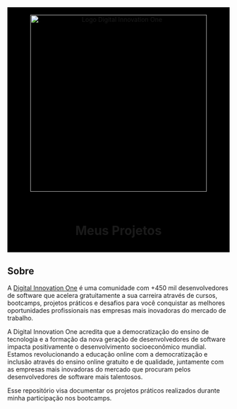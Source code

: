 <div align="center" style="background-color: #000">
    <br/>
    <img alt="Logo Digital Innovation One" src="https://hermes.digitalinnovation.one/site/images/logo-sm-white.png" width="400px" />
    <br/>
    <h1 align="center" style="padding: 2rem">Meus Projetos</h1>
</div>

## Sobre  

A [Digital Innovation One](https://digitalinnovation.one/) é uma comunidade com +450 mil desenvolvedores de software que acelera gratuitamente a sua carreira através de cursos, bootcamps, projetos práticos e desafios para você conquistar as melhores oportunidades profissionais nas empresas mais inovadoras do mercado de trabalho.

A Digital Innovation One acredita que a democratização do ensino de tecnologia e a formação da nova geração de desenvolvedores de software impacta positivamente o desenvolvimento socioeconômico mundial. Estamos revolucionando a educação online com a democratização e inclusão através do ensino online gratuito e de qualidade, juntamente com as empresas mais inovadoras do mercado que procuram pelos desenvolvedores de software mais talentosos.

Esse repositório visa documentar os projetos práticos realizados durante minha participação nos bootcamps.